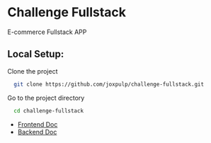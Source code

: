 # Challenge Fullstack

E-commerce Fullstack APP
## Local Setup:

Clone the project

```bash
  git clone https://github.com/joxpulp/challenge-fullstack.git
```

Go to the project directory

```bash
  cd challenge-fullstack
```

- [Frontend Doc](https://github.com/joxpulp/challenge-fullstack/tree/main/client#readme)
- [Backend Doc](https://github.com/joxpulp/challenge-fullstack/tree/main/server#readme)


